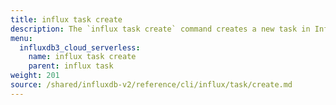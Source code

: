 ```yaml
---
title: influx task create
description: The `influx task create` command creates a new task in InfluxDB.
menu:
  influxdb3_cloud_serverless:
    name: influx task create
    parent: influx task
weight: 201
source: /shared/influxdb-v2/reference/cli/influx/task/create.md
---
```


<!-- The content of this file is at 
// SOURCE content/shared/influxdb-v2/reference/cli/influx/task/create.md-->
